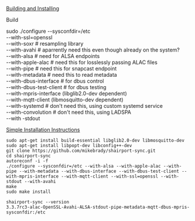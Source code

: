 [Building and Installing](https://github.com/mikebrady/shairport-sync#building-and-installing)

Build

sudo ./configure
  --sysconfdir=/etc  
  --with-ssl=openssl  
  --with-soxr # resampling library  
  --with-avahi # aparrently need this even though already on the system?  
  --with-alsa # need for ALSA endpoints  
  --with-apple-alac # need this for losslessly passing ALAC files  
  --with-pipe # need this for snapcast endpoint  
  --with-metadata # need this to read metadata  
  --with-dbus-interface # for dbus control  
  --with-dbus-test-client # for dbus testing  
  --with-mpris-interface (libglib2.0-dev dependent)  
  --with-mqtt-client (libmosquitto-dev dependent)  
  --with-systemd # don't need this, using custom systemd service  
  --with-convolution # don't need this, using LADSPA  
  --with -stdout
  
[Simple Installation Instructions](https://github.com/mikebrady/shairport-sync/blob/master/INSTALL.md)  

`sudo apt-get install build-essential libglib2.0-dev libmosquitto-dev`  
`sudo apt-get install libpopt-dev libconfig++-dev`  
`git clone https://github.com/mikebrady/shairport-sync.git`  
`cd shairport-sync`  
`autoreconf -i -f`  
`./configure --sysconfdir=/etc --with-alsa --with-apple-alac --with-pipe --with-metadata --with-dbus-interface --with-dbus-test-client --with-mpris-interface --with-mqtt-client --with-ssl=openssl --with-stdout --with-avahi`  
`make`  
`sudo make install`  

`shairport-sync --version`  
`3.3.7rc3-alac-OpenSSL-Avahi-ALSA-stdout-pipe-metadata-mqtt-dbus-mpris-sysconfdir:/etc`  
